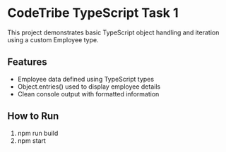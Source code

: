 # CodeTribe TypeScript Task 1

This project demonstrates basic TypeScript object handling and iteration using a custom Employee type.

## Features

- Employee data defined using TypeScript types
- Object.entries() used to display employee details
- Clean console output with formatted information

## How to Run

1. npm run  build
2. npm start 
